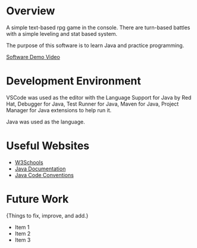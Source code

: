 # Overview

A simple text-based rpg game in the console. There are turn-based battles with a simple leveling and stat based system.

The purpose of this software is to learn Java and practice programming.

[Software Demo Video](http://youtube.link.goes.here)

# Development Environment

VSCode was used as the editor with the Language Support for Java by Red Hat, Debugger for Java, Test Runner for Java, Maven for Java, Project Manager for Java extensions to help run it.

Java was used as the language.

# Useful Websites

- [W3Schools](https://www.w3schools.com/java/default.asp)
- [Java Documentation](https://docs.oracle.com/en/java/javase/index.html)
- [Java Code Conventions](https://www.oracle.com/technetwork/java/codeconventions-150003.pdf)

# Future Work

{Things to fix, improve, and add.}

- Item 1
- Item 2
- Item 3
